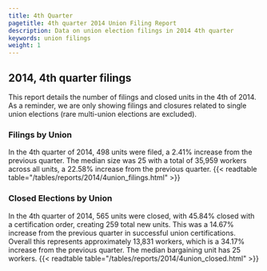```yaml
---
title: 4th Quarter 
pagetitle: 4th quarter 2014 Union Filing Report
description: Data on union election filings in 2014 4th quarter 
keywords: union filings
weight: 1
---
```


## 2014, 4th quarter filings

This report details the number of filings and closed units in the 4th of 2014. As a reminder, we are only showing filings and closures related to single union elections (rare multi-union elections are excluded).

### Filings by Union
In the 4th quarter of 2014, 498 units were filed, a 2.41% increase from the previous quarter. The median size was 25 with a total of 35,959 workers across all units, a 22.58% increase from the previous quarter.
{{< readtable table="/tables/reports/2014/4union_filings.html" >}}

### Closed Elections by Union
In the 4th quarter of 2014, 565 units were closed, with 45.84% closed with a certification order, creating 259 total new units. This was a 14.67% increase from the previous quarter in successful union certifications. Overall this represents approximately 13,831 workers, which is a 34.17% increase from the previous quarter. The median bargaining unit has 25 workers.
{{< readtable table="/tables/reports/2014/4union_closed.html" >}}
